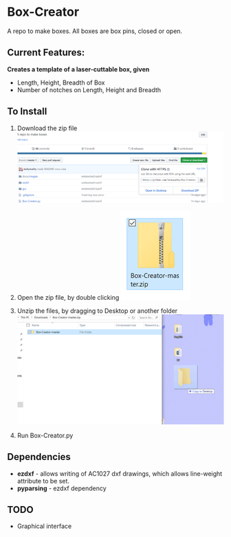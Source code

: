 # Box-Creator
A repo to make boxes. All boxes are box pins, closed or open.


## Current Features:
**Creates a template of a laser-cuttable box, given**
- Length, Height, Breadth of Box
- Number of notches on Length, Height and Breadth

## To Install
1. Download the zip file
![Download link](/docs/images/image2.png)

2. Open the zip file, by double clicking
![Zip File](/docs/images/image4.PNG)

3. Unzip the files, by dragging to Desktop or another folder
![Folder image](/docs/images/image3.png)
4. Run Box-Creator.py

## Dependencies
- **ezdxf** - allows writing of AC1027 dxf drawings, which allows line-weight attribute to be set.
- **pyparsing** - ezdxf dependency


## TODO
* Graphical interface
